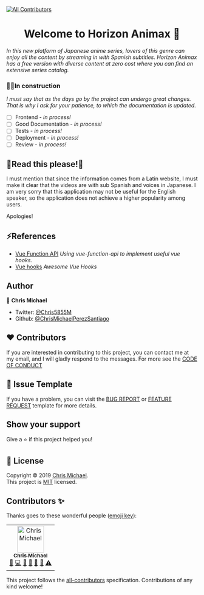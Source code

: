 [![All Contributors](https://img.shields.io/badge/all_contributors-1-orange.svg?style=flat-square)](#contributors-)

<h1 align="center">Welcome to Horizon Animax 👋</h1>

*In this new platform of Japanese anime series, lovers of this genre can enjoy all the content by streaming in with Spanish subtitles. Horizon Animax has a free version with diverse content at zero cost where you can find an extensive series catalog.*

### 👷🚧In construction 
*I must say that as the days go by the project can undergo great changes. That is why I ask for your patience, to which the documentation is updated.*

- [ ] Frontend - *in process!*	
- [ ] Good Documentation - *in process!*
- [ ] Tests - *in process!*
- [ ] Deployment -  *in process!*
- [ ] Review - *in process!*

## 📣Read this please!📣
I must mention that since the information comes from a Latin website, I must make it clear that the videos are with sub Spanish and voices in Japanese. I am very sorry that this application may not be useful for the English speaker, so the application does not achieve a higher popularity among users.

Apologies!

## ⚡️References
- [Vue Function API](https://github.com/vuejs/vue-function-api) *Using vue-function-api to implement useful vue hooks.*
- [Vue hooks](https://github.com/u3u/vue-hooks) *Awesome Vue Hooks*



## Author
👤 **Chris Michael**

* Twitter: [@Chris5855M](https://twitter.com/Chris5855M)
* Github: [@ChrisMichaelPerezSantiago](https://github.com/ChrisMichaelPerezSantiago)

## ❤️ Contributors
 If you are interested in contributing to this project, you can contact me at my email, and I will gladly respond to the messages. For more see the [CODE OF CONDUCT](https://github.com/ChrisMichaelPerezSantiago/horizon-animax/blob/master/CODE_OF_CONDUCT.md)
 
## 💩 Issue Template
If you have a problem, you can visit the [BUG REPORT](https://github.com/ChrisMichaelPerezSantiago/horizon-animax/blob/master/.github/ISSUE_TEMPLATE/bug_report.md) or [FEATURE REQUEST](https://github.com/ChrisMichaelPerezSantiago/horizon-animax/blob/master/.github/ISSUE_TEMPLATE/feature_request.md) template for more details.

## Show your support
Give a ⭐️ if this project helped you!

## 📝 License
Copyright © 2019 [Chris Michael](https://github.com/ChrisMichaelPerezSantiago).<br />
This project is [MIT](https://github.com/ChrisMichaelPerezSantiago/horizon-animax/blob/master/LICENSE) licensed.


## Contributors ✨

Thanks goes to these wonderful people ([emoji key](https://allcontributors.org/docs/en/emoji-key)):
<!-- ALL-CONTRIBUTORS-LIST:START - Do not remove or modify this section -->
<!-- prettier-ignore-start -->
<!-- markdownlint-disable -->
<table>
  <tr>
    <td align="center"><a href="https://personal-porfolio.chrismichael.now.sh/"><img src="https://avatars0.githubusercontent.com/u/21962584?v=4" width="70px;" alt="Chris Michael"/><br /><sub><b>Chris Michael</b></sub></a><br /><a href="#question-ChrisMichaelPerezSantiago" title="Answering Questions">💬</a> <a href="https://github.com/ChrisMichaelPerezSantiago/horizon-animax/commits?author=ChrisMichaelPerezSantiago" title="Code">💻</a> <a href="#design-ChrisMichaelPerezSantiago" title="Design">🎨</a> <a href="https://github.com/ChrisMichaelPerezSantiago/horizon-animax/commits?author=ChrisMichaelPerezSantiago" title="Documentation">📖</a> <a href="#ideas-ChrisMichaelPerezSantiago" title="Ideas, Planning, & Feedback">🤔</a> <a href="#maintenance-ChrisMichaelPerezSantiago" title="Maintenance">🚧</a> <a href="https://github.com/ChrisMichaelPerezSantiago/horizon-animax/commits?author=ChrisMichaelPerezSantiago" title="Tests">⚠️</a></td>
  </tr>
</table>

<!-- markdownlint-enable -->
<!-- prettier-ignore-end -->
<!-- ALL-CONTRIBUTORS-LIST:END -->

<!-- ALL-CONTRIBUTORS-LIST:START - Do not remove or modify this section -->
<!-- prettier-ignore-start -->
<!-- markdownlint-disable -->
<!-- markdownlint-enable -->
<!-- prettier-ignore-end -->
<!-- ALL-CONTRIBUTORS-LIST:END -->

This project follows the [all-contributors](https://github.com/all-contributors/all-contributors) specification. Contributions of any kind welcome!
